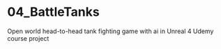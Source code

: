 # 04_BattleTanks
Open world head-to-head tank fighting game with ai in Unreal 4
Udemy course project
